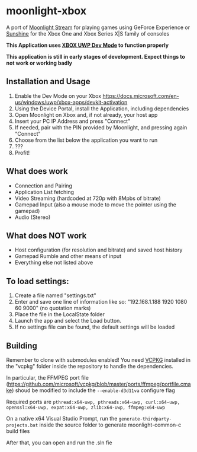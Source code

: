 # moonlight-xbox
A port of [Moonlight Stream](https://moonlight-stream.org/) for playing games using GeForce Experience or [Sunshine](https://github.com/loki-47-6F-64/sunshine) for the Xbox One and Xbox Series X|S family of consoles


**This Application uses [XBOX UWP Dev Mode](https://docs.microsoft.com/en-us/windows/uwp/xbox-apps/devkit-activation) to function properly**

**This application is still in early stages of development. Expect things to not work or working badly**

## Installation and Usage
1. Enable the Dev Mode on your Xbox https://docs.microsoft.com/en-us/windows/uwp/xbox-apps/devkit-activation
2. Using the Device Portal, install the Application, including dependencies
3. Open Moonlight on Xbox and, if not already, your host app
4. Insert your PC IP Address and press "Connect"
5. If needed, pair with the PIN provided by Moonlight, and pressing again "Connect"
6. Choose from the list below the application you want to run
7. ???
8. Profit!

## What does work
- Connection and Pairing
- Application List fetching
- Video Streaming (hardcoded at 720p with 8Mpbs of bitrate)
- Gamepad Input (also a mouse mode to move the pointer using the gamepad)
- Audio (Stereo)

## What does NOT work
- Host configuration (for resolution and bitrate) and saved host history
- Gamepad Rumble and other means of input
- Everything else not listed above

## To load settings:
1.  Create a file named "settings.txt"
2.  Enter and save one line of information like so: "192.168.1.188 1920 1080 60 9000" (no quotation marks)
3.  Place the file in the LocalState folder
4.  Launch the app and select the Load button.
5.  If no settings file can be found, the default settings will be loaded

## Building
Remember to clone with submodules enabled!
You need [VCPKG](https://vcpkg.io/en/index.html) installed in the "vcpkg" folder inside the repository to handle the dependencies. 

In particular, the FFMPEG port file (https://github.com/microsoft/vcpkg/blob/master/ports/ffmpeg/portfile.cmake) shoud be modified to include the `--enable-d3d11va` configure flag

Required ports are `pthread:x64-uwp, pthreads:x64-uwp, curl:x64-uwp, openssl:x64-uwp, expat:x64-uwp, zlib:x64-uwp, ffmpeg:x64-uwp`

On a native x64 Visual Studio Prompt, run the `generate-thirdparty-projects.bat` inside the source folder to generate moonlight-common-c build files

After that, you can open and run the .sln fie
